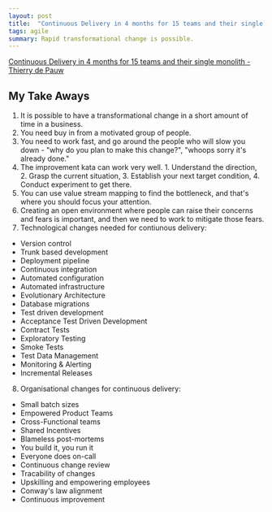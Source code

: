 ```yaml
---
layout: post
title:  "Continuous Delivery in 4 months for 15 teams and their single monolith"
tags: agile
summary: Rapid transformational change is possible.
---
```


[Continuous Delivery in 4 months for 15 teams and their single monolith - Thierry de Pauw](https://www.youtube.com/watch?v=OUIOYIQ1yTA)

## My Take Aways

1. It is possible to have a transformational change in a short amount of time in a business.
2. You need buy in from a motivated group of people.
3. You need to work fast, and go around the people who will slow you down - "why do you plan to make this change?", "whoops sorry it's already done."
4. The improvement kata can work very well. 1. Understand the direction, 2. Grasp the current situation, 3. Establish your next target condition, 4. Conduct experiment to get there.
5. You can use value stream mapping to find the bottleneck, and that's where you should focus your attention.
6. Creating an open environment where people can raise their concerns and fears is important, and then we need to work to mitigate those fears.
7. Technological changes needed for contiunous delivery:
  - Version control
  - Trunk based development
  - Deployment pipeline
  - Continuous integration
  - Automated configuration
  - Automated infrastructure
  - Evolutionary Architecture
  - Database migrations
  - Test driven development
  - Acceptance Test Driven Development
  - Contract Tests
  - Exploratory Testing
  - Smoke Tests
  - Test Data Management
  - Monitoring & Alerting
  - Incremental Releases
8. Organisational changes for continuous delivery:
  - Small batch sizes
  - Empowered Product Teams
  - Cross-Functional teams
  - Shared Incentives
  - Blameless post-mortems
  - You build it, you run it
  - Everyone does on-call
  - Continuous change review
  - Tracability of changes
  - Upskilling and empowering employees
  - Conway's law alignment
  - Continuous improvement
 
